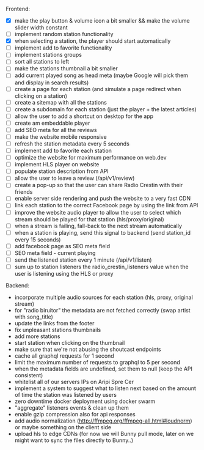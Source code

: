 Frontend:
- [X] make the play button & volume icon a bit smaller && make the volume slider width constant
- [ ] implement random station functionality
- [X] when selecting a station, the player should start automatically
- [ ] implement add to favorite functionality
- [ ] implement stations groups
- [ ] sort all stations to left
- [ ] make the stations thumbnail a bit smaller
- [ ] add current played song as head meta (maybe Google will pick them and display in search results)
- [ ] create a page for each station (and simulate a page redirect when clicking on a station)
- [ ] create a sitemap with all the stations
- [ ] create a subdomain for each station (just the player + the latest articles)
- [ ] allow the user to add a shortcut on desktop for the app
- [ ] create am embeddable player
- [ ] add SEO meta for all the reviews
- [ ] make the website mobile responsive
- [ ] refresh the station metadata every 5 seconds
- [ ] implement add to favorite each station
- [ ] optimize the website for maximum performance on web.dev
- [ ] implement HLS player on website
- [ ] populate station description from API
- [ ] allow the user to leave a review (/api/v1/review)
- [ ] create a pop-up so that the user can share Radio Crestin with their friends
- [ ] enable server side rendering and push the website to a very fast CDN
- [ ] link each station to the correct Facebook page by using the link from API
- [ ] improve the website audio player to allow the user to select which stream should be played for that station (hls/proxy/original)
- [ ] when a stream is failing, fall-back to the next stream automatically
- [ ] when a station is playing, send this signal to backend (send station_id every 15 seconds)
- [ ] add facebook page as SEO meta field
- [ ] SEO meta field - current playing
- [ ] send the listened station every 1 minute (/api/v1/listen)
- [ ] sum up to station listeners the radio_crestin_listeners value when the user is listening using the HLS or proxy

Backend:
- incorporate multiple audio sources for each station (hls, proxy, original stream)
- for "radio biruitor" the metadata are not fetched correctly (swap artist with song_title)
- update the links from the footer
- fix unpleasant stations thumbnails
- add more stations
- start station when clicking on the thumbnail
- make sure that we're not abusing the shoutcast endpoints
- cache all graphql requests for 1 second
- limit the maximum number of requests to graphql to 5 per second
- when the metadata fields are undefined, set them to null (keep the API consistent)
- whitelist all of our servers IPs on Aripi Spre Cer
- implement a system to suggest what to listen next based on the amount of time the station was listened by users
- zero downtime docker deployment using docker swarm
- "aggregate" listeners events & clean up them
- enable gzip compression also for api responses
- add audio normalization (http://ffmpeg.org/ffmpeg-all.html#loudnorm) or maybe something on the client side
- upload hls to edge CDNs (for now we will Bunny pull mode, later on we might want to sync the files directly to Bunny..)